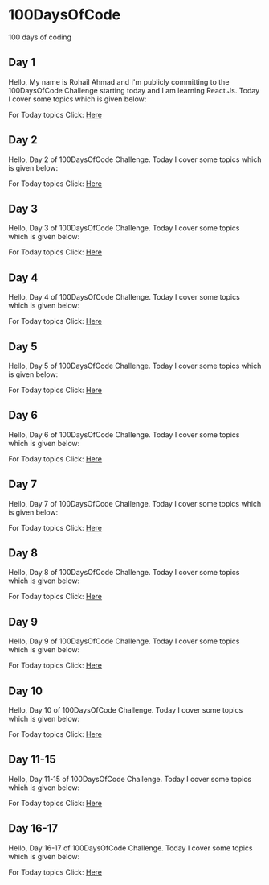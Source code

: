 # 100DaysOfCode
100 days of coding

## Day 1

Hello, My name is Rohail Ahmad and I'm publicly committing to the 100DaysOfCode Challenge starting today and I am learning React.Js.
Today I cover some topics which is given below:

For Today topics Click: [Here](Days/Day1.md)

## Day 2

Hello, 
Day 2 of 100DaysOfCode Challenge.
Today I cover some topics which is given below:

For Today topics Click: [Here](Days/Day2.md)

## Day 3

Hello, 
Day 3 of 100DaysOfCode Challenge.
Today I cover some topics which is given below:

For Today topics Click: [Here](Days/Day3.md)

## Day 4

Hello, 
Day 4 of 100DaysOfCode Challenge.
Today I cover some topics which is given below:

For Today topics Click: [Here](Days/Day4.md)

## Day 5

Hello, 
Day 5 of 100DaysOfCode Challenge.
Today I cover some topics which is given below:

For Today topics Click: [Here](Days/Day5.md)

## Day 6

Hello, 
Day 6 of 100DaysOfCode Challenge.
Today I cover some topics which is given below:

For Today topics Click: [Here](Days/Day6.md)

## Day 7

Hello, 
Day 7 of 100DaysOfCode Challenge.
Today I cover some topics which is given below:

For Today topics Click: [Here](Days/Day7.md)

## Day 8

Hello, 
Day 8 of 100DaysOfCode Challenge.
Today I cover some topics which is given below:

For Today topics Click: [Here](Days/Day8.md)

## Day 9

Hello, 
Day 9 of 100DaysOfCode Challenge.
Today I cover some topics which is given below:

For Today topics Click: [Here](Days/Day9.md)

## Day 10

Hello, 
Day 10 of 100DaysOfCode Challenge.
Today I cover some topics which is given below:

For Today topics Click: [Here](Days/Day10.md)

## Day 11-15

Hello, 
Day 11-15 of 100DaysOfCode Challenge.
Today I cover some topics which is given below:

For Today topics Click: [Here](Days/Day11-15.md)

## Day 16-17

Hello, 
Day 16-17 of 100DaysOfCode Challenge.
Today I cover some topics which is given below:

For Today topics Click: [Here](Days/Day16-17.md)